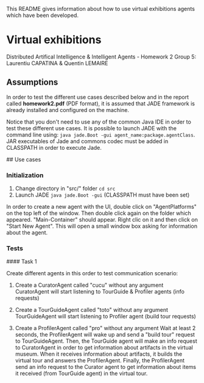 This README gives information about how to use virtual exhibitions agents which 
have been developed.

# Virtual exhibitions

Distributed Artifical Intelligence & Intelligent Agents - Homework 2
Group 5: Laurentiu CAPATINA & Quentin LEMAIRE

## Assumptions

In order to test the different use cases described below and in the report 
called **homework2.pdf** (PDF format), it is assumed that JADE framework is 
already installed and configured on the machine.

Notice that you don't need to use any of the common Java IDE in order to test 
these different use cases. It is possible to launch JADE with the command line 
using: `java jade.Boot -gui agent_name:package.agentClass`. JAR executables of 
Jade and commons codec must be added in CLASSPATH in order to execute Jade.

## Use cases

### Initialization

1. Change directory in "src/" folder `cd src`
2. Launch JADE `java jade.Boot -gui` (CLASSPATH must have been set)

In order to create a new agent with the UI, double click on "AgentPlatforms" on 
the top left of the window. Then double click again on the folder which 
appeared. "Main-Container" should appear. Right clic on it and then click on 
"Start New Agent". This will open a small window box asking for information 
about the agent.

### Tests

#### Task 1

Create different agents in this order to test communication scenario:
1. Create a CuratorAgent called "cucu" without any argument
CuratorAgent will start listening to TourGuide & Profiler agents (info requests)

2. Create a TourGuideAgent called "toto" without any argument
TourGuideAgent will start listening to Profiler agent (build tour requests)

3. Create a ProfilerAgent called "pro" without any argument
Wait at least 2 seconds, the ProfilerAgent will wake up and send a "build tour" 
request to TourGuideAgent. Then, the TourGuide agent will make an info request 
to CuratorAgent in order to get information about artifacts in the virtual 
museum. When it receives information about artifacts, it builds the virtual tour 
and answers the ProfilerAgent.
Finally, the ProfilerAgent send an info request to the Curator agent to get 
information about items it received (from TourGuide agent) in the virtual tour.


